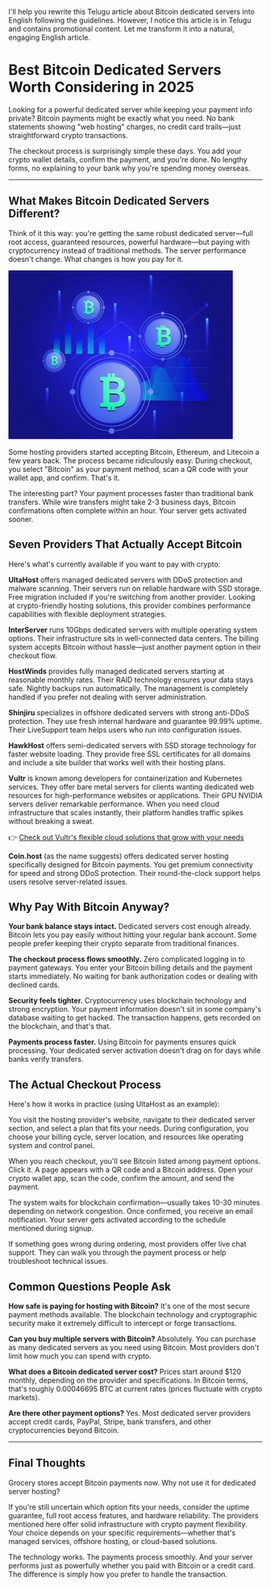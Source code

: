 I'll help you rewrite this Telugu article about Bitcoin dedicated servers into English following the guidelines. However, I notice this article is in Telugu and contains promotional content. Let me transform it into a natural, engaging English article.

# Best Bitcoin Dedicated Servers Worth Considering in 2025

Looking for a powerful dedicated server while keeping your payment info private? Bitcoin payments might be exactly what you need. No bank statements showing "web hosting" charges, no credit card trails—just straightforward crypto transactions.

The checkout process is surprisingly simple these days. You add your crypto wallet details, confirm the payment, and you're done. No lengthy forms, no explaining to your bank why you're spending money overseas.

---

## What Makes Bitcoin Dedicated Servers Different?

Think of it this way: you're getting the same robust dedicated server—full root access, guaranteed resources, powerful hardware—but paying with cryptocurrency instead of traditional methods. The server performance doesn't change. What changes is how you pay for it.

![Dedicated server payment with Bitcoin cryptocurrency](image/46653836494596.webp)

Some hosting providers started accepting Bitcoin, Ethereum, and Litecoin a few years back. The process became ridiculously easy. During checkout, you select "Bitcoin" as your payment method, scan a QR code with your wallet app, and confirm. That's it.

The interesting part? Your payment processes faster than traditional bank transfers. While wire transfers might take 2-3 business days, Bitcoin confirmations often complete within an hour. Your server gets activated sooner.

## Seven Providers That Actually Accept Bitcoin

Here's what's currently available if you want to pay with crypto:

**UltaHost** offers managed dedicated servers with DDoS protection and malware scanning. Their servers run on reliable hardware with SSD storage. Free migration included if you're switching from another provider. Looking at crypto-friendly hosting solutions, this provider combines performance capabilities with flexible deployment strategies.

**InterServer** runs 10Gbps dedicated servers with multiple operating system options. Their infrastructure sits in well-connected data centers. The billing system accepts Bitcoin without hassle—just another payment option in their checkout flow.

**HostWinds** provides fully managed dedicated servers starting at reasonable monthly rates. Their RAID technology ensures your data stays safe. Nightly backups run automatically. The management is completely handled if you prefer not dealing with server administration.

**Shinjiru** specializes in offshore dedicated servers with strong anti-DDoS protection. They use fresh internal hardware and guarantee 99.99% uptime. Their LiveSupport team helps users who run into configuration issues.

**HawkHost** offers semi-dedicated servers with SSD storage technology for faster website loading. They provide free SSL certificates for all domains and include a site builder that works well with their hosting plans.

**Vultr** is known among developers for containerization and Kubernetes services. They offer bare metal servers for clients wanting dedicated web resources for high-performance websites or applications. Their GPU NVIDIA servers deliver remarkable performance. When you need cloud infrastructure that scales instantly, their platform handles traffic spikes without breaking a sweat.

👉 [Check out Vultr's flexible cloud solutions that grow with your needs](https://www.vultr.com/?ref=9738262-9J)

**Coin.host** (as the name suggests) offers dedicated server hosting specifically designed for Bitcoin payments. You get premium connectivity for speed and strong DDoS protection. Their round-the-clock support helps users resolve server-related issues.

## Why Pay With Bitcoin Anyway?

**Your bank balance stays intact.** Dedicated servers cost enough already. Bitcoin lets you pay easily without hitting your regular bank account. Some people prefer keeping their crypto separate from traditional finances.

**The checkout process flows smoothly.** Zero complicated logging in to payment gateways. You enter your Bitcoin billing details and the payment starts immediately. No waiting for bank authorization codes or dealing with declined cards.

**Security feels tighter.** Cryptocurrency uses blockchain technology and strong encryption. Your payment information doesn't sit in some company's database waiting to get hacked. The transaction happens, gets recorded on the blockchain, and that's that.

**Payments process faster.** Using Bitcoin for payments ensures quick processing. Your dedicated server activation doesn't drag on for days while banks verify transfers.

## The Actual Checkout Process

Here's how it works in practice (using UltaHost as an example):

You visit the hosting provider's website, navigate to their dedicated server section, and select a plan that fits your needs. During configuration, you choose your billing cycle, server location, and resources like operating system and control panel.

When you reach checkout, you'll see Bitcoin listed among payment options. Click it. A page appears with a QR code and a Bitcoin address. Open your crypto wallet app, scan the code, confirm the amount, and send the payment.

The system waits for blockchain confirmation—usually takes 10-30 minutes depending on network congestion. Once confirmed, you receive an email notification. Your server gets activated according to the schedule mentioned during signup.

If something goes wrong during ordering, most providers offer live chat support. They can walk you through the payment process or help troubleshoot technical issues.

## Common Questions People Ask

**How safe is paying for hosting with Bitcoin?** It's one of the most secure payment methods available. The blockchain technology and cryptographic security make it extremely difficult to intercept or forge transactions.

**Can you buy multiple servers with Bitcoin?** Absolutely. You can purchase as many dedicated servers as you need using Bitcoin. Most providers don't limit how much you can spend with crypto.

**What does a Bitcoin dedicated server cost?** Prices start around $120 monthly, depending on the provider and specifications. In Bitcoin terms, that's roughly 0.00046695 BTC at current rates (prices fluctuate with crypto markets).

**Are there other payment options?** Yes. Most dedicated server providers accept credit cards, PayPal, Stripe, bank transfers, and other cryptocurrencies beyond Bitcoin.

---

## Final Thoughts

Grocery stores accept Bitcoin payments now. Why not use it for dedicated server hosting?

If you're still uncertain which option fits your needs, consider the uptime guarantee, full root access features, and hardware reliability. The providers mentioned here offer solid infrastructure with crypto payment flexibility. Your choice depends on your specific requirements—whether that's managed services, offshore hosting, or cloud-based solutions.

The technology works. The payments process smoothly. And your server performs just as powerfully whether you paid with Bitcoin or a credit card. The difference is simply how you prefer to handle the transaction.
